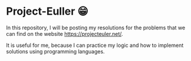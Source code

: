 # Project-Euller :grin:


In this repository, I will be posting my resolutions for the problems that we can find on the website https://projecteuler.net/.

It is useful for me, because I can practice my logic and how to implement solutions using programming languages.
